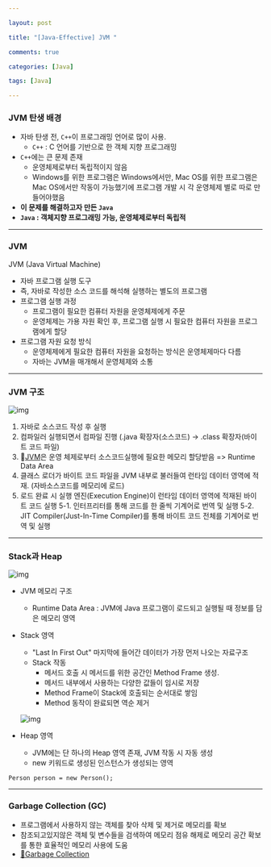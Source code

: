 ```yaml
---

layout: post

title: "[Java-Effective] JVM "

comments: true

categories: [Java]

tags: [Java]

---
```


### JVM 탄생 배경

- 자바 탄생 전, `C++`이 프로그래밍 언어로 많이 사용.
  - `C++` : C 언어를 기반으로 한 객체 지향 프로그래밍
- `C++`에는 큰 문제 존재
  - 운영체제로부터 독립적이지 않음
  - Windows를 위한 프로그램은 Windows에서만, Mac OS를 위한 프로그램은 Mac OS에서만 작동이 가능했기에 프로그램 개발 시 각 운영체제 별로 따로 만들어야했음
- **이 문제를 해결하고자 만든 `Java`**
- **`Java` : 객체지향 프로그래밍 가능, 운영체제로부터 독립적**

------

### JVM

JVM (Java Virtual Machine)

- 자바 프로그램 실행 도구
- 즉, 자바로 작성한 소스 코드를 해석해 실행하는 별도의 프로그램
- 프로그램 실행 과정
  - 프로그램이 필요한 컴퓨터 자원을 운영체제에게 주문
  - 운영체제는 가용 자원 확인 후, 프로그램 실행 시 필요한 컴퓨터 자원을 프로그램에게 할당
- 프로그램 자원 요청 방식
  - 운영체제에게 필요한 컴퓨터 자원을 요청하는 방식은 운영체제마다 다름
  - 자바는 JVM을 매개해서 운영체제와 소통

------

### JVM 구조

![img](https://velog.velcdn.com/images/hyoreal51/post/a48f63d4-96fd-45dd-a94a-2a3fa0713d24/image.png)

1. 자바로 소스코드 작성 후 실행
2. 컴파일러 실행되면서 컴파일 진행 (.java 확장자(소스코드) → .class 확장자(바이트 코드 파일)
3. 🔗[JVM](https://deepu.tech/memory-management-in-jvm/)은 운영 체제로부터 소스코드실행에 필요한 메모리 할당받음
   => Runtime Data Area
4. 클래스 로더가 바이트 코드 파일을 JVM 내부로 불러들여 런타임 데이터 영역에 적재. (자바소스코드를 메모리에 로드)
5. 로드 완료 시 실행 엔진(Execution Engine)이 런타임 데이터 영역에 적재된 바이트 코드 실행
   5-1. 인터프리터를 통해 코드를 한 줄씩 기계어로 번역 및 실행
   5-2. JIT Compiler(Just-In-Time Compiler)를 통해 바이트 코드 전체를 기계어로 번역 및 실행

------

### Stack과 Heap

![img](https://velog.velcdn.com/images/hyoreal51/post/1952d02b-ec26-4ce5-b782-9055ae7120e4/image.png)

- JVM 메모리 구조

  - Runtime Data Area : JVM에 Java 프로그램이 로드되고 실행될 때 정보를 담은 메모리 영역

- Stack 영역

  - "Last In First Out" 마지막에 들어간 데이터가 가장 먼저 나오는 자료구조
  - Stack 작동
    - 메서드 호출 시 메서드를 위한 공간인 Method Frame 생성.
    - 메서드 내부에서 사용하는 다양한 값들이 임시로 저장
    - Method Frame이 Stack에 호출되는 순서대로 쌓임
    - Method 동작이 완료되면 역순 제거

  ![img](https://velog.velcdn.com/images/hyoreal51/post/3c0003cd-6a58-4ad4-aee5-1f9daf6c7bc4/image.png)

 

- Heap 영역
  - JVM에는 단 하나의 Heap 영역 존재, JVM 작동 시 자동 생성
  - new 키워드로 생성된 인스턴스가 생성되는 영역

```
Person person = new Person();
```

------

### Garbage Collection (GC)

- 프로그램에서 사용하지 않는 객체를 찾아 삭제 및 제거로 메모리를 확보
- 참조되고있지않은 객체 및 변수들을 검색하여 메모리 점유 해제로 메모리 공간 확보를 통한 효율적인 메모리 사용에 도움
- [🔗Garbage Collection](https://www.oracle.com/webfolder/technetwork/tutorials/obe/java/gc01/index.html)